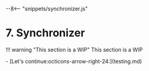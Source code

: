 --8<-- "snippets/synchronizer.js"

# 7. Synchronizer

!!! warning "This section is a WIP"
	This section is a WIP

<div class="grid cards" markdown>
- [Let's continue:octicons-arrow-right-24:](testing.md)
</div>